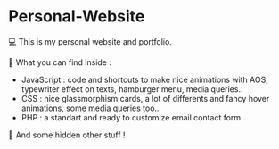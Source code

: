 # Personal-Website

💻 This is my personal website and portfolio. 

🔬 What you can find inside : 

- JavaScript : code and shortcuts to make nice animations with AOS, typewriter effect on texts, hamburger menu, media queries..
- CSS : nice glassmorphism cards, a lot of differents and fancy hover animations, some media queries too..
- PHP : a standart and ready to customize email contact form 

🚀 And some hidden other stuff !
